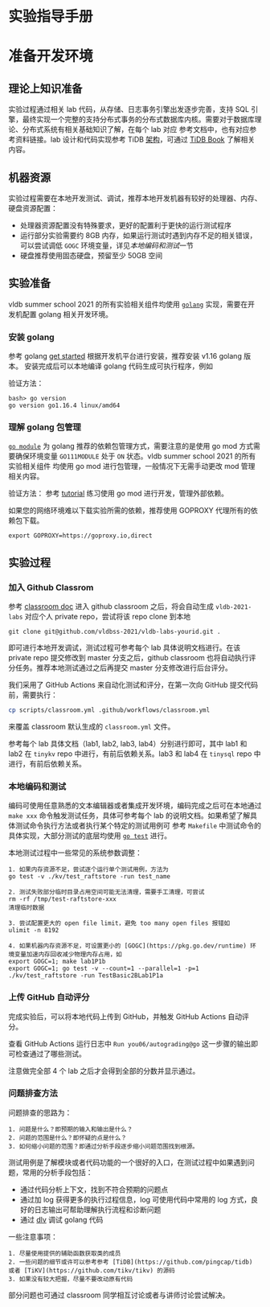 # 实验指导手册

# 准备开发环境

## 理论上知识准备

实验过程通过相关 lab 代码，从存储、日志事务引擎出发逐步完善，支持 SQL 引擎，最终实现一个完整的支持分布式事务的分布式数据库内核。需要对于数据库理论、分布式系统有相关基础知识了解，在每个 lab 对应
参考文档中，也有对应参考资料链接。lab 设计和代码实现参考 TiDB [架构](https://docs.pingcap.com/zh/tidb/stable/tidb-architecture/)，可通过 [TiDB Book](https://book.tidb.io/session1/chapter1/tidb-architecture.html)
了解相关内容。


## 机器资源

实验过程需要在本地开发测试、调试，推荐本地开发机器有较好的处理器、内存、硬盘资源配置：
- 处理器资源配置没有特殊要求，更好的配置利于更快的运行测试程序
- 运行部分实验需要约 8GB 内存，如果运行测试时遇到内存不足的相关错误，可以尝试调低 `GOGC` 环境变量，详见*本地编码和测试*一节
- 硬盘推荐使用固态硬盘，预留至少 50GB 空间

## 实验准备

vldb summer school 2021 的所有实验相关组件均使用 [`golang`](https://go.dev/) 实现，需要在开发机配置 golang 相关开发环境。

### 安装 golang

参考 golang [get started](https://go.dev/learn/) 根据开发机平台进行安装，推荐安装 v1.16 golang 版本。
安装完成后可以本地编译 golang 代码生成可执行程序，例如

验证方法：
```
bash> go version
go version go1.16.4 linux/amd64
```

### 理解 golang 包管理

[`go module`](https://go.dev/ref/mod) 为 golang 推荐的依赖包管理方式，需要注意的是使用 go mod 方式需要确保环境变量 `GO111MODULE` 处于 `ON` 状态。vldb summer school 2021 的所有实验相关组件
均使用 go mod 进行包管理，一般情况下无需手动更改 mod 管理相关内容。

验证方法：
参考 [tutorial](https://go.dev/doc/tutorial/getting-started)  练习使用 go mod 进行开发，管理外部依赖。

如果您的网络环境难以下载实验所需的依赖，推荐使用 GOPROXY 代理所有的依赖包下载。

```
export GOPROXY=https://goproxy.io,direct
```

## 实验过程

### 加入 Github Classrom

参考 [classroom doc](./docs/classroom.md) 进入 github classroom 之后，将会自动生成 `vldb-2021-labs` 对应个人 private repo，尝试将该 repo clone 到本地
```
git clone git@github.com/vldbss-2021/vldb-labs-yourid.git .
```

即可进行本地开发调试，测试过程可参考每个 lab 具体说明文档进行。在该 private repo 提交修改到 master 分支之后，github classroom 也将自动执行评分任务。推荐本地测试通过之后再提交 master 分支修改进行后台评分。

我们采用了 GitHub Actions 来自动化测试和评分，在第一次向 GitHub 提交代码前，需要执行：

```sh
cp scripts/classroom.yml .github/workflows/classroom.yml
```

来覆盖 classroom 默认生成的 `classroom.yml` 文件。

参考每个 lab 具体文档（lab1, lab2, lab3, lab4）分别进行即可，其中 lab1 和 lab2 在 `tinykv` repo 中进行，有前后依赖关系。lab3 和 lab4 在 `tinysql` repo 中进行，有前后依赖关系。

### 本地编码和测试

编码可使用任意熟悉的文本编辑器或者集成开发环境，编码完成之后可在本地通过 `make xxx` 命令触发测试任务，具体可参考每个 lab 的说明文档。如果希望了解具体测试命令执行方法或者执行某个特定的测试用例可
参考 `Makefile` 中测试命令的具体实现，大部分测试的底层均使用 [`go test`](https://go.dev/doc/tutorial/add-a-test) 进行。

本地测试过程中一些常见的系统参数调整：
```
1. 如果内存资源不足，尝试逐个运行单个测试用例，方法为
go test -v ./kv/test_raftstore -run test_name

2. 测试失败部分临时目录占用空间可能无法清理，需要手工清理，可尝试
rm -rf /tmp/test-raftstore-xxx 
清理临时数据

3. 尝试配置更大的 open file limit，避免 too many open files 报错如
ulimit -n 8192

4. 如果机器内存资源不足，可设置更小的 [GOGC](https://pkg.go.dev/runtime) 环境变量加速内存回收减少物理内存占用，如
export GOGC=1; make lab1P1b
export GOGC=1; go test -v --count=1 --parallel=1 -p=1 ./kv/test_raftstore -run TestBasic2BLab1P1a
```

### 上传 GitHub 自动评分

完成实验后，可以将本地代码上传到 GitHub，并触发 GitHub Actions 自动评分。

查看 GitHub Actions 运行日志中 `Run you06/autograding@go` 这一步骤的输出即可检查通过了哪些测试。

注意做完全部 4 个 lab 之后才会得到全部的分数并显示通过。

### 问题排查方法

问题排查的思路为：
```
1. 问题是什么？即预期的输入和输出是什么？
2. 问题的范围是什么？即怀疑的点是什么？
3. 如何缩小问题的范围？即通过分析手段逐步缩小问题范围找到根源。
```

测试用例是了解模块或者代码功能的一个很好的入口，在测试过程中如果遇到问题，常用的分析手段包括：
- 通过代码分析上下文，找到不符合预期的问题点
- 通过加 log 获得更多的执行过程信息，log 可使用代码中常用的 log 方式，良好的日志输出可帮助理解执行流程和诊断问题
- 通过 [dlv](https://github.com/go-delve/delve) 调试 golang 代码

一些注意事项：
```
1. 尽量使用提供的辅助函数获取类的成员
2. 一些问题的细节或许可以参考参考 [TiDB](https://github.com/pingcap/tidb) 或者 [TiKV](https://github.com/tikv/tikv) 的源码
3. 如果没有较大把握，尽量不要改动原有代码
```

部分问题也可通过 classroom 同学相互讨论或者与讲师讨论尝试解决。
